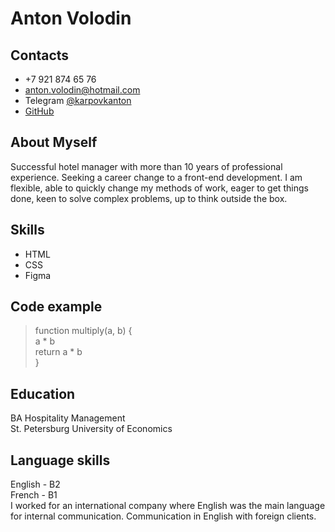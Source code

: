 # Anton Volodin  
## Contacts  
* +7 921 874 65 76 
* anton.volodin@hotmail.com  
* Telegram [@karpovkanton](https://t.me/karpovkanton) 
* [GitHub](https://github.com/chk-chn)
## About Myself 
Successful hotel manager with more than 10 years of professional experience. Seeking a career change to a front-end development. I am flexible, able to quickly change my methods of work, eager to get things done, keen to solve complex problems, up to think outside the box.  
## Skills  
* HTML  
* CSS  
* Figma  
## Code example  
> function multiply(a, b) {  
>  a * b  
>  return a * b  
>} 
## Education  
BA Hospitality Management  
St. Petersburg University of Economics   
## Language skills 
English - B2  
French - B1  
I worked for an international company where English was the main language for internal communication. Communication in English with foreign clients.

